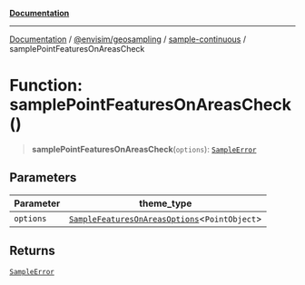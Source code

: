 [**Documentation**](../../../../README.md)

---

[Documentation](../../../../README.md) / [@envisim/geosampling](../../README.md) / [sample-continuous](../README.md) / samplePointFeaturesOnAreasCheck

# Function: samplePointFeaturesOnAreasCheck()

> **samplePointFeaturesOnAreasCheck**(`options`): [`SampleError`](../../errors/type-aliases/SampleError.md)

## Parameters

| Parameter | theme_type                                                                                       |
| --------- | ------------------------------------------------------------------------------------------------ |
| `options` | [`SampleFeaturesOnAreasOptions`](../interfaces/SampleFeaturesOnAreasOptions.md)\<`PointObject`\> |

## Returns

[`SampleError`](../../errors/type-aliases/SampleError.md)
